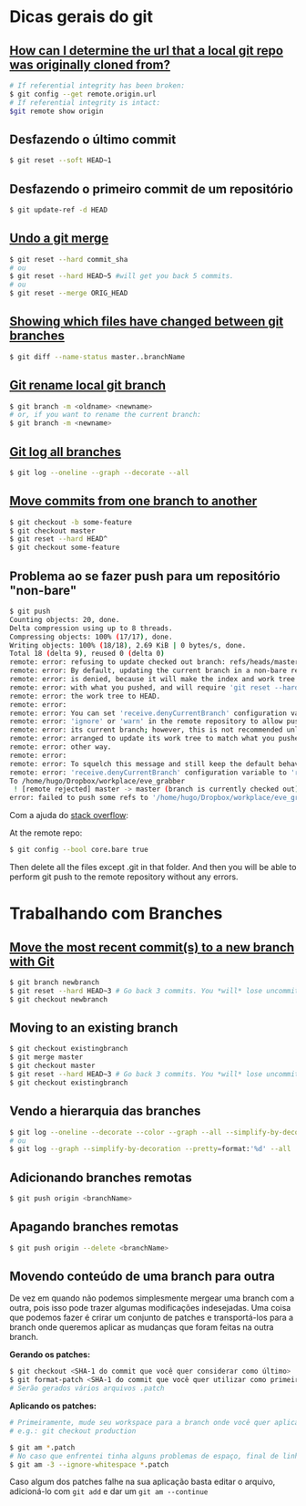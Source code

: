 ﻿# Dicas gerais do git

## [How can I determine the url that a local git repo was originally cloned from?](http://stackoverflow.com/questions/4089430/how-can-i-determine-the-url-that-a-local-git-repo-was-originally-cloned-from)

~~~ Bash
# If referential integrity has been broken:
$ git config --get remote.origin.url
# If referential integrity is intact:
$git remote show origin
~~~

## Desfazendo o último commit

~~~ Bash
$ git reset --soft HEAD~1
~~~

## Desfazendo o primeiro commit de um repositório

~~~ Bash
$ git update-ref -d HEAD
~~~

## [Undo a git merge](http://stackoverflow.com/questions/2389361/undo-a-git-merge)

~~~ Bash
$ git reset --hard commit_sha
# ou
$ git reset --hard HEAD~5 #will get you back 5 commits.
# ou
$ git reset --merge ORIG_HEAD
~~~

## [Showing which files have changed between git branches](http://stackoverflow.com/questions/822811/showing-which-files-have-changed-between-git-branches)

~~~ Bash
$ git diff --name-status master..branchName
~~~

## [Git rename local git branch](http://stackoverflow.com/questions/6591213/rename-local-git-branch)

~~~ Bash
$ git branch -m <oldname> <newname>
# or, if you want to rename the current branch:
$ git branch -m <newname>
~~~

## [Git log all branches](http://www.lornajane.net/posts/2014/git-log-all-branches)

~~~ Bash
$ git log --oneline --graph --decorate --all
~~~

## [Move commits from one branch to another](http://effectif.com/git/move-commit-from-one-branch-to-another)

~~~ Bash
$ git checkout -b some-feature
$ git checkout master
$ git reset --hard HEAD^
$ git checkout some-feature
~~~

## Problema ao se fazer push para um repositório "non-bare"

~~~ Bash
$ git push
Counting objects: 20, done.
Delta compression using up to 8 threads.
Compressing objects: 100% (17/17), done.
Writing objects: 100% (18/18), 2.69 KiB | 0 bytes/s, done.
Total 18 (delta 9), reused 0 (delta 0)
remote: error: refusing to update checked out branch: refs/heads/master
remote: error: By default, updating the current branch in a non-bare repository
remote: error: is denied, because it will make the index and work tree inconsistent
remote: error: with what you pushed, and will require 'git reset --hard' to match
remote: error: the work tree to HEAD.
remote: error:
remote: error: You can set 'receive.denyCurrentBranch' configuration variable to
remote: error: 'ignore' or 'warn' in the remote repository to allow pushing into
remote: error: its current branch; however, this is not recommended unless you
remote: error: arranged to update its work tree to match what you pushed in some
remote: error: other way.
remote: error:
remote: error: To squelch this message and still keep the default behaviour, set
remote: error: 'receive.denyCurrentBranch' configuration variable to 'refuse'.
To /home/hugo/Dropbox/workplace/eve_grabber
 ! [remote rejected] master -> master (branch is currently checked out)
error: failed to push some refs to '/home/hugo/Dropbox/workplace/eve_grabber'
~~~

Com a ajuda do [stack overflow](http://stackoverflow.com/questions/2816369/git-push-error-remote-rejected-master-master-branch-is-currently-checked):

At the remote repo:

~~~ Bash
$ git config --bool core.bare true
~~~

Then delete all the files except .git in that folder. And then you will be able to perform git push to the remote repository without any errors.

# Trabalhando com Branches

## [Move the most recent commit(s) to a new branch with Git](http://stackoverflow.com/questions/1628563/move-the-most-recent-commits-to-a-new-branch-with-git)

~~~ Bash
$ git branch newbranch
$ git reset --hard HEAD~3 # Go back 3 commits. You *will* lose uncommitted work.
$ git checkout newbranch
~~~

## Moving to an existing branch

~~~ Bash
$ git checkout existingbranch
$ git merge master
$ git checkout master
$ git reset --hard HEAD~3 # Go back 3 commits. You *will* lose uncommitted work.
$ git checkout existingbranch
~~~

## Vendo a hierarquia das branches

~~~ Bash
$ git log --oneline --decorate --color --graph --all --simplify-by-decoration
# ou
$ git log --graph --simplify-by-decoration --pretty=format:'%d' --all
~~~

## Adicionando branches remotas

~~~ Bash
$ git push origin <branchName>
~~~

## Apagando branches remotas

~~~ Bash
$ git push origin --delete <branchName>
~~~

## Movendo conteúdo de uma branch para outra

De vez em quando não podemos simplesmente mergear uma branch com a outra, pois isso pode trazer algumas modificações indesejadas.
Uma coisa que podemos fazer é crirar um conjunto de patches e transportá-los para a branch onde queremos aplicar as mudanças que foram feitas na outra branch.

**Gerando os patches:**

~~~ Bash
$ git checkout <SHA-1 do commit que você quer considerar como último>
$ git format-patch <SHA-1 do commit que você quer utilizar como primeiro>
# Serão gerados vários arquivos .patch
~~~

**Aplicando os patches:**

~~~ Bash
# Primeiramente, mude seu workspace para a branch onde você quer aplicar as mudanças
# e.g.: git checkout production

$ git am *.patch
# No caso que enfrentei tinha alguns problemas de espaço, final de linha, etc. então utilizei:
$ git am -3 --ignore-whitespace *.patch
~~~

Caso algum dos patches falhe na sua aplicação basta editar o arquivo, adicioná-lo com `git add` e dar um `git am --continue`

